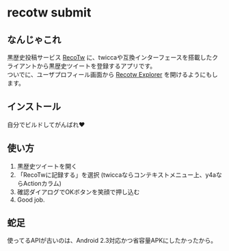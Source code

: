 recotw submit
========

## なんじゃこれ
黒歴史投稿サービス [RecoTw](http://recotw.black) に、twiccaや互換インターフェースを搭載したクライアントから黒歴史ツイートを登録するアプリです。  
ついでに、ユーザプロフィール画面から [Recotw Explorer](http://recotw.chitoku.jp) を開けるようにもします。

## インストール
自分でビルドしてがんばれ♥

## 使い方
1. 黒歴史ツイートを開く
2. 「RecoTwに記録する」を選択 (twiccaならコンテキストメニュー上、y4aならActionカラム)
3. 確認ダイアログでOKボタンを笑顔で押し込む
4. Good job.

## 蛇足
使ってるAPIが古いのは、Android 2.3対応かつ省容量APKにしたかったから。
